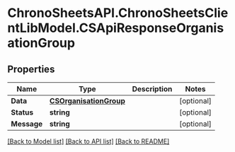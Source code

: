 # ChronoSheetsAPI.ChronoSheetsClientLibModel.CSApiResponseOrganisationGroup
## Properties

Name | Type | Description | Notes
------------ | ------------- | ------------- | -------------
**Data** | [**CSOrganisationGroup**](CSOrganisationGroup.md) |  | [optional] 
**Status** | **string** |  | [optional] 
**Message** | **string** |  | [optional] 

[[Back to Model list]](../README.md#documentation-for-models) [[Back to API list]](../README.md#documentation-for-api-endpoints) [[Back to README]](../README.md)

